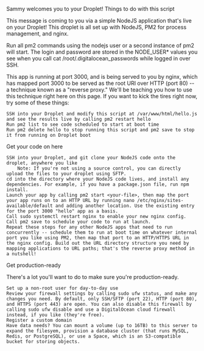 
Sammy welcomes you to your Droplet!
Things to do with this script

This message is coming to you via a simple NodeJS application that's live on your Droplet! This droplet is all set up with NodeJS, PM2 for process management, and nginx.

Run all pm2 commands using the nodejs user or a second instance of pm2 will start. The login and password are stored in the NODE_USER* values you see when you call cat /root/.digitalocean_passwords while logged in over SSH.

This app is running at port 3000, and is being served to you by nginx, which has mapped port 3000 to be served as the root URI over HTTP (port 80) -- a technique known as a "reverse proxy." We'll be teaching you how to use this technique right here on this page. If you want to kick the tires right now, try some of these things:

    SSH into your Droplet and modify this script at /var/www/html/hello.js and see the results live by calling pm2 restart hello
    Run pm2 list to see code scheduled to start at boot time
    Run pm2 delete hello to stop running this script and pm2 save to stop it from running on Droplet boot

Get your code on here

    SSH into your Droplet, and git clone your NodeJS code onto the droplet, anywhere you like
        Note: If you're not using a source control, you can directly upload the files to your droplet using SFTP. 
    cd into the directory where your NodeJS code lives, and install any dependencies. For example, if you have a package.json file, run npm install.
    Launch your app by calling pm2 start <your-file>, then map the port your app runs on to an HTTP URL by running nano /etc/nginx/sites-available/default and adding another location. Use the existing entry for the port 3000 "hello" app as a basis.
    Call sudo systemctl restart nginx to enable your new nginx config.
    Call pm2 save to schedule your code to run at launch.
    Repeat these steps for any other NodeJS apps that need to run concurrently -- schedule them to run at boot time on whatever internal port you like using PM2, then map that port to an HTTP/HTTPS URL in the nginx config. Build out the URL directory structure you need by mapping applications to URL paths; that's the reverse proxy method in a nutshell! 

Get production-ready

There's a lot you'll want to do to make sure you're production-ready.

    Set up a non-root user for day-to-day use
    Review your firewall settings by calling sudo ufw status, and make any changes you need. By default, only SSH/SFTP (port 22), HTTP (port 80), and HTTPS (port 443) are open. You can also disable this firewall by calling sudo ufw disable and use a DigitalOcean cloud firewall instead, if you like (they're free).
    Register a custom domain
    Have data needs? You can mount a volume (up to 16TB) to this server to expand the filesyem, provision a database cluster (that runs MySQL, Redis, or PostgreSQL), or use a Space, which is an S3-compatible bucket for storing objects. 

